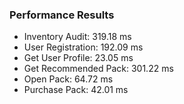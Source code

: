 



### Performance Results
 - Inventory Audit: 319.18 ms
 - User Registration: 192.09 ms
 - Get User Profile: 23.05 ms
 - Get Recommended Pack: 301.22 ms
 - Open Pack: 64.72 ms
 - Purchase Pack: 42.01 ms
